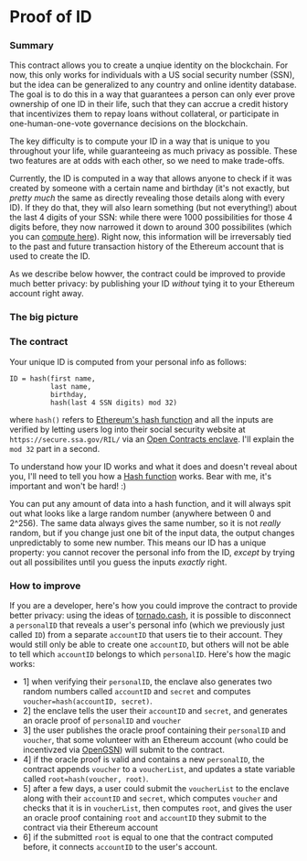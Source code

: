 # Proof of ID

### Summary
This contract allows you to create a unqiue identity on the blockchain. For now, this only works for individuals with a US social security number (SSN), but the idea can be generalized to any country and online identity database. The goal is to do this in a way that guarantees a person can only ever prove ownership of one ID in their life, such that they can accrue a credit history that incentivizes them to repay loans without collateral, or participate in one-human-one-vote governance decisions on the blockchain.

The key difficulty is to compute your ID in a way that is unique to you throughout your life, while guaranteeing as much privacy as possible. These two features are at odds with each other, so we need to make trade-offs. 

Currently, the ID is computed in a way that allows anyone to check if it was created by someone with a certain name and birthday (it's not exactly, but _pretty much_ the same as directly revealing those details along with every ID). If they do that, they will also learn something (but not everything!) about the last 4 digits of your SSN: while there were 1000 possibilities for those 4 digits before, they now narrowed it down to around 300 possibilites (which you can [compute here](https://colab.research.google.com/drive/1uEs2eUB8_uG7i_-X1nCds_8wQ_3Ue2JL?usp=sharing)). Right now, this information will be irreversably tied to the past and future transaction history of the Ethereum account that is used to create the ID. 

As we describe below howver, the contract could be improved to provide much better privacy: by publishing your ID _without_ tying it to your Ethereum account right away.

### The big picture

### The contract
Your unique ID is computed from your personal info as follows:
```
ID = hash(first name,
          last name,
          birthday,
          hash(last 4 SSN digits) mod 32)
```
where `hash()` refers to [Ethereum's hash function](https://en.wikipedia.org/wiki/SHA-3) and all the inputs are verified by letting users log into their social security website at `https://secure.ssa.gov/RIL/` via an [Open Contracts enclave](https://opencontracts.io/#/protocol). I'll explain the `mod 32` part in a second.

To understand how your ID works and what it does and doesn't reveal about you, I'll need to tell you how a [Hash function](https://en.wikipedia.org/wiki/Hash_function) works. Bear with me, it's important and won't be hard! :)

You can put any amount of data into a hash function, and it will always spit out what looks like a large random number (anywhere between 0 and 2^256). The same data always gives the same number, so it is not _really_ random, but if you change just one bit of the input data, the output changes unpredictably to some new number. This means our ID has a unique property: you cannot recover the personal info from the ID, _except_ by trying out all possibilites until you guess the inputs _exactly_ right. 



### How to improve

If you are a developer, here's how you could improve the contract to provide better privacy: using the ideas of [tornado.cash](https://tornado.cash), it is possible to disconnect a `personalID` that reveals a user's personal info (which we previously just called `ID`) from a separate `accountID` that users tie to their account. They would still only be able to create one `accountID`, but others will not be able to tell which `accountID` belongs to which `personalID`. Here's how the magic works:
- 1] when verifying their `personalID`, the enclave also generates two random numbers called `accountID` and `secret` and computes `voucher=hash(accountID, secret)`.
- 2] the enclave tells the user their `accountID` and `secret`, and generates an oracle proof of `personalID` and `voucher`
- 3] the user publishes the oracle proof containing their `personalID` and `voucher`, that some volunteer with an Ethereum account (who could be incentivzed via [OpenGSN](https://opengsn.org/)) will submit to the contract.
- 4] if the oracle proof is valid and contains a new `personalID`, the contract appends `voucher` to a `voucherList`, and updates a state variable called `root=hash(voucher, root)`.
- 5] after a few days, a user could submit the `voucherList` to the enclave along with their `accountID` and `secret`, which computes `voucher` and checks that it is in `voucherList`, then computes `root`, and gives the user an oracle proof containing `root` and `accountID` they submit to the contract via their Ethereum account 
- 6] if the submitted `root` is equal to one that the contract computed before, it connects `accountID` to the user's account.



